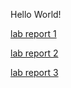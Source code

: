 Hello World!

[lab report 1](lab-report-1-week-2.html)

[lab report 2](lab-report-2-week-4.html)

[lab report 3](lab-report-3-week-6.html)
